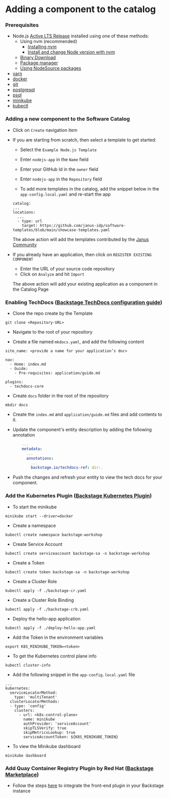 # Adding a component to the catalog

### Prerequisites
- Node.js [Active LTS Release](https://nodejs.org/en/blog/release) installed using one of these methods:
    - Using nvm (recommended)
      - [Installing nvm](https://github.com/nvm-sh/nvm#install--update-script)
      - [Install and change Node version with nvm](https://nodejs.org/en/download/package-manager#nvm)
    - [Binary Download](https://nodejs.org/en/download)
    - [Package manager](https://nodejs.org/en/download/package-manager)
    - [Using NodeSource packages](https://github.com/nodesource/distributions/blob/master/README.md)
- [yarn](https://classic.yarnpkg.com/en/docs/install)
- [docker](https://docs.docker.com/engine/install/)
- [git](https://github.com/git-guides/install-git)
- [postgresql](https://www.postgresql.org/download/)
- [psql](https://www.timescale.com/blog/how-to-install-psql-on-mac-ubuntu-debian-windows/) 
- [minikube](https://minikube.sigs.k8s.io/docs/start/)
- [kubectl](https://kubernetes.io/docs/tasks/tools/)

### Adding a new component to the Software Catalog

- Click on `Create` navigation item

- If you are starting from scratch, then select a template to get started:
  - Select the `Example Node.js Template` 
  - Enter `nodejs-app` in the `Name` field
  - Enter your GitHub Id in the `owner` field
  - Enter `nodejs-app` in the `Repository` field

  - To add more templates in the catalog, add the snippet below in the `app-config.local.yaml` and re-start the app 
  ```
  catalog:
  ...
  locations:
    ...
    - type: url
      target: https://github.com/janus-idp/software-templates/blob/main/showcase-templates.yaml
  ```
  The above action will add the templates contributed by the [Janus Community](https://janus-idp.io/gpts)

- If you already have an application, then click on `REGISTER EXISTING COMPONENT`
  - Enter the URL of your source code repository
  - Click on `Analyze` and hit `Import`
  
  The above action will add your existing application as a component in the Catalog Page


### Enabling TechDocs ([Backstage TechDocs configuration guide](https://backstage.io/docs/features/techdocs/getting-started))

- Clone the repo create by the Template
```
git clone <Repository-URL>
```

- Navigate to the root of your repository

- Create a file named `mkdocs.yaml`, and add the following content 
```
site_name: <provide a name for your application’s doc>

nav:
  - Home: index.md
  - Guide:
    - Pre-requisites: application/guide.md

plugins:
  - techdocs-core
```

- Create `docs` folder in the root of the repository
```
mkdir docs
```

- Create the `index.md` and `application/guide.md` files and add contents to it.

- Update the component's entity description by adding the following annotation
  ```yaml title="deployment.yaml"
      ...
      metadata:
        ...
        annotations:
          ...
          backstage.io/techdocs-ref: dir:.

  ```

- Push the changes and refresh your entity to view the tech docs for your component.


### Add the Kubernetes Plugin ([Backstage Kubernetes Plugin](https://backstage.io/docs/features/kubernetes/))

- To start the minikube
```
minikube start --driver=docker
```

- Create a namespace
```
kubectl create namespace backstage-workshop
```

- Create Service Account
```
kubectl create serviceaccount backstage-sa -n backstage-workshop
```

- Create a Token
```
kubectl create token backstage-sa -n backstage-workshop
```

- Create a Cluster Role
```
kubectl apply -f ./backstage-cr.yaml
```

- Create a Cluster Role Binding
```
kubectl apply -f ./backstage-crb.yaml
```

- Deploy the hello-app application
```
kubectl apply -f ./deploy-hello-app.yaml
```

- Add the Token in the environment variables
```
export K8S_MINIKUBE_TOKEN=<token>
```

- To get the Kubernetes control plane info
```
kubectl cluster-info
```

- Add the following snippet in the `app-config.local.yaml` file
```
...
kubernetes:
  serviceLocatorMethod:
    type: 'multiTenant'
  clusterLocatorMethods:
  - type: 'config'
    clusters:
      - url: <k8s-control-plane>
        name: minikube
        authProvider: 'serviceAccount'
        skipTLSVerify: true
        skipMetricsLookup: true
        serviceAccountToken: ${K8S_MINIKUBE_TOKEN}
```

- To view the Minikube dashboard
```
minikube dashboard
```


### Add Quay Container Registry Plugin by Red Hat ([Backstage Marketplace](https://backstage.io/plugins/))

- Follow the steps [here](https://janus-idp.io/plugins/quay/) to integrate the front-end plugin in your Backstage instance